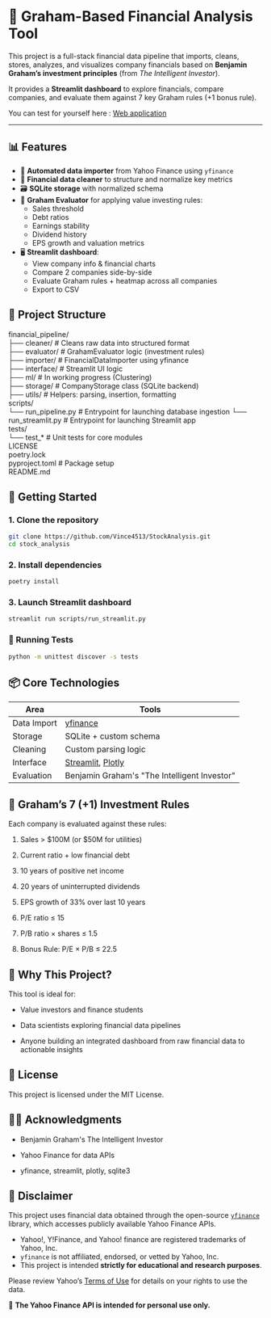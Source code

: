 # 🧠 Graham-Based Financial Analysis Tool

This project is a full-stack financial data pipeline that imports, cleans, stores, analyzes, and visualizes company financials based on **Benjamin Graham’s investment principles** (from *The Intelligent Investor*).

It provides a **Streamlit dashboard** to explore financials, compare companies, and evaluate them against 7 key Graham rules (+1 bonus rule).

You can test for yourself here : [Web application](https://stockanalysis-dd27.onrender.com/)

---

## 📊 Features

- 🔄 **Automated data importer** from Yahoo Finance using `yfinance`
- 🧹 **Financial data cleaner** to structure and normalize key metrics
- 🗃️ **SQLite storage** with normalized schema
- 🧠 **Graham Evaluator** for applying value investing rules:
  - Sales threshold
  - Debt ratios
  - Earnings stability
  - Dividend history
  - EPS growth and valuation metrics
- 🖥️ **Streamlit dashboard**:
  - View company info & financial charts
  - Compare 2 companies side-by-side
  - Evaluate Graham rules + heatmap across all companies
  - Export to CSV



## 📁 Project Structure

financial_pipeline/  
├── cleaner/ # Cleans raw data into structured format   
├── evaluator/ # GrahamEvaluator logic (investment rules)  
├── importer/ # FinancialDataImporter using yfinance  
├── interface/ # Streamlit UI logic  
├── ml/ # In working progress (Clustering)  
├── storage/ # CompanyStorage class (SQLite backend)  
├── utils/ # Helpers: parsing, insertion, formatting  
scripts/  
└── run_pipeline.py # Entrypoint for launching database ingestion 
└── run_streamlit.py # Entrypoint for launching Streamlit app  
tests/  
└── test_* # Unit tests for core modules  
LICENSE  
poetry.lock  
pyproject.toml # Package setup  
README.md  



## 🚀 Getting Started

### 1. Clone the repository

```bash
git clone https://github.com/Vince4513/StockAnalysis.git
cd stock_analysis
```
### 2. Install dependencies

```bash
poetry install
```

### 3. Launch Streamlit dashboard

```bash
streamlit run scripts/run_streamlit.py
```

### 🧪 Running Tests

```bash
python -m unittest discover -s tests
```


## 📦 Core Technologies
| Area         | Tools                                                      |
|--------------|------------------------------------------------------------|
| Data Import  | [yfinance](https://pypi.org/project/yfinance/)             |
| Storage      | SQLite + custom schema                                     |
| Cleaning     | Custom parsing logic                                       |
| Interface    | [Streamlit](https://streamlit.io/), [Plotly](https://plotly.com/) |
| Evaluation   | Benjamin Graham's "The Intelligent Investor"               |


## 📘 Graham’s 7 (+1) Investment Rules

Each company is evaluated against these rules:

1. Sales > $100M (or $50M for utilities)

2. Current ratio + low financial debt

3. 10 years of positive net income

4. 20 years of uninterrupted dividends

5. EPS growth of 33% over last 10 years

6. P/E ratio ≤ 15

7. P/B ratio × shares ≤ 1.5

8. Bonus Rule: P/E × P/B ≤ 22.5

## 🧠 Why This Project?

This tool is ideal for:

- Value investors and finance students

- Data scientists exploring financial data pipelines

- Anyone building an integrated dashboard from raw financial data to actionable insights


## 📃 License

This project is licensed under the MIT License.  


## 🙋‍♂️ Acknowledgments  

- Benjamin Graham's The Intelligent Investor

- Yahoo Finance for data APIs

- yfinance, streamlit, plotly, sqlite3


## 📄 Disclaimer

This project uses financial data obtained through the open-source [`yfinance`](https://pypi.org/project/yfinance/) library, which accesses publicly available Yahoo Finance APIs.

- Yahoo!, Y!Finance, and Yahoo! finance are registered trademarks of Yahoo, Inc.
- `yfinance` is not affiliated, endorsed, or vetted by Yahoo, Inc.
- This project is intended **strictly for educational and research purposes**.

Please review Yahoo’s [Terms of Use](https://legal.yahoo.com/us/en/yahoo/terms/product-atos/index.html) for details on your rights to use the data.

📌 **The Yahoo Finance API is intended for personal use only.**